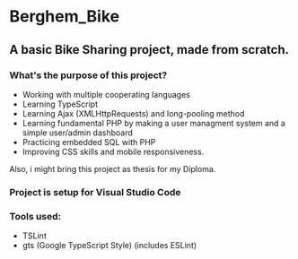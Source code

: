 # Berghem_Bike

## A basic Bike Sharing project, made from scratch.

### What's the purpose of this project?

- Working with multiple cooperating languages 
- Learning TypeScript
- Learning Ajax (XMLHttpRequests) and long-pooling method
- Learning fundamental PHP by making a user managment system and a simple user/admin dashboard
- Practicing embedded SQL with PHP
- Improving CSS skills and mobile responsiveness.
  
Also, i might bring this project as thesis for my Diploma.


### Project is setup for Visual Studio Code

### Tools used:

- TSLint
- gts (Google TypeScript Style) (includes ESLint)